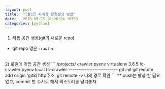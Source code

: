 ```yaml
---
layout: post
title:  "[설정] 파이참 환경설정 방법"
date:   2018-05-28 18:20:04 +0700
categories: [python]
---
```

1) 작업 공간 생성(git의 새로운 repo)
- git repo 명은 `crawler`
<br>
2) 로컬에 작업 공간 생성
```
/projects/
  crawler
    pyenv virtualenv 3.6.5 fc-crawler
    pyenv local fc-crawler
    -------------------------
    git init
    git remote add origin 'git의 http주소'
    git remote -v
    나의 경로 확인
```
** push는 항상 할 필요 없고, commit 만 수시로 해서 히스토리를 남겨놓자.
